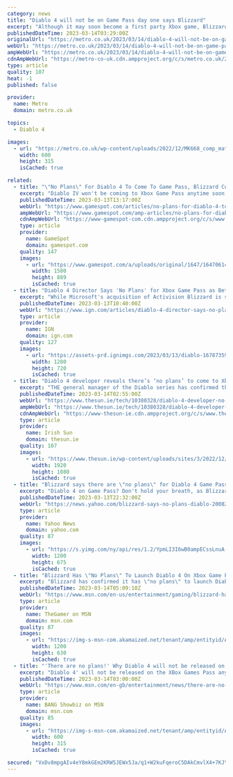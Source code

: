 ```yaml
---
category: news
title: "Diablo 4 will not be on Game Pass day one says Blizzard"
excerpt: "Although it may soon become a first party Xbox game, Blizzard claims there are no plans to bring Diablo 4 to Game Pass – day one or otherwise."
publishedDateTime: 2023-03-14T03:29:00Z
originalUrl: "https://metro.co.uk/2023/03/14/diablo-4-will-not-be-on-game-pass-day-one-says-blizzard-18439345/?ico=related-posts"
webUrl: "https://metro.co.uk/2023/03/14/diablo-4-will-not-be-on-game-pass-day-one-says-blizzard-18439345/?ico=related-posts"
ampWebUrl: "https://metro.co.uk/2023/03/14/diablo-4-will-not-be-on-game-pass-day-one-says-blizzard-18439345/amp/"
cdnAmpWebUrl: "https://metro-co-uk.cdn.ampproject.org/c/s/metro.co.uk/2023/03/14/diablo-4-will-not-be-on-game-pass-day-one-says-blizzard-18439345/amp/"
type: article
quality: 107
heat: -1
published: false

provider:
  name: Metro
  domain: metro.co.uk

topics:
  - Diablo 4

images:
  - url: "https://metro.co.uk/wp-content/uploads/2022/12/MK668_comp_match_8khda_rgba_regular-214b.jpg?quality=90&strip=all&zoom=1&resize=600%2C315"
    width: 600
    height: 315
    isCached: true

related:
  - title: "\"No Plans\" For Diablo 4 To Come To Game Pass, Blizzard Confirms"
    excerpt: "Diablo IV won't be coming to Xbox Game Pass anytime soon, with Blizzard confirming that it currently has \"no plans\" to add the highly anticipated ARPG to the service. The to-the-point answer came from ..."
    publishedDateTime: 2023-03-13T13:17:00Z
    webUrl: "https://www.gamespot.com/articles/no-plans-for-diablo-4-to-come-to-game-pass-blizzard-confirms/1100-6512298/"
    ampWebUrl: "https://www.gamespot.com/amp-articles/no-plans-for-diablo-4-to-come-to-game-pass-blizzard-confirms/1100-6512298/"
    cdnAmpWebUrl: "https://www-gamespot-com.cdn.ampproject.org/c/s/www.gamespot.com/amp-articles/no-plans-for-diablo-4-to-come-to-game-pass-blizzard-confirms/1100-6512298/"
    type: article
    provider:
      name: GameSpot
      domain: gamespot.com
    quality: 147
    images:
      - url: "https://www.gamespot.com/a/uploads/original/1647/16470614/4111581-diablo4won%27tbeongamepass.jpg"
        width: 1580
        height: 889
        isCached: true
  - title: "Diablo 4 Director Says 'No Plans' for Xbox Game Pass as Beta Approaches"
    excerpt: "While Microsoft's acquisition of Activision Blizzard is still in the process of being approved, there are currently no plans to put Diablo IV on Xbox Game Pass."
    publishedDateTime: 2023-03-13T10:40:00Z
    webUrl: "https://www.ign.com/articles/diablo-4-director-says-no-plans-for-xbox-game-pass-as-beta-approaches"
    type: article
    provider:
      name: IGN
      domain: ign.com
    quality: 127
    images:
      - url: "https://assets-prd.ignimgs.com/2023/03/13/diablo-1678735965637.png?width=1280"
        width: 1280
        height: 720
        isCached: true
  - title: "Diablo 4 developer reveals there’s ‘no plans’ to come to Xbox Game Pass"
    excerpt: "THE general manager of the Diablo series has confirmed that there are ‘no plans’ to bring Diablo 4 to Xbox Game Pass. Diablo 4 is the long-awaited return to the series that saw its last new entry ..."
    publishedDateTime: 2023-03-14T02:55:00Z
    webUrl: "https://www.thesun.ie/tech/10380328/diablo-4-developer-no-plans-xbox-game-pass/"
    ampWebUrl: "https://www.thesun.ie/tech/10380328/diablo-4-developer-no-plans-xbox-game-pass/amp/"
    cdnAmpWebUrl: "https://www-thesun-ie.cdn.ampproject.org/c/s/www.thesun.ie/tech/10380328/diablo-4-developer-no-plans-xbox-game-pass/amp/"
    type: article
    provider:
      name: Irish Sun
      domain: thesun.ie
    quality: 107
    images:
      - url: "https://www.thesun.ie/wp-content/uploads/sites/3/2022/12/diablo-4-release-date-trailer-tga-2022-4-1.jpg?strip=all&quality=100&w=1920&h=1080&crop=1"
        width: 1920
        height: 1080
        isCached: true
  - title: "Blizzard says there are \"no plans\" for Diablo 4 Game Pass launch"
    excerpt: "Diablo 4 on Game Pass? Don't hold your breath, as Blizzard has confirmed there are \"no plans\" for such a thing at the moment. Blizzard has given no indication that Diablo 4 would be a Game Pass game, ..."
    publishedDateTime: 2023-03-13T22:32:00Z
    webUrl: "https://news.yahoo.com/blizzard-says-no-plans-diablo-200821627.html"
    type: article
    provider:
      name: Yahoo News
      domain: yahoo.com
    quality: 87
    images:
      - url: "https://s.yimg.com/ny/api/res/1.2/YpmLI3I6wB0ampECssLnuA--/YXBwaWQ9aGlnaGxhbmRlcjt3PTEyMDA7aD02NzU-/https://media.zenfs.com/en/gamesradar_237/d226590b9dea18180b69f1aac9c2c062"
        width: 1200
        height: 675
        isCached: true
  - title: "Blizzard Has \"No Plans\" To Launch Diablo 4 On Xbox Game Pass"
    excerpt: "Blizzard has confirmed it has \"no plans\" to launch Diablo 4 on Xbox Game Pass in the near future, as some might assume due to the Microsoft-Activision deal. Therefore, if you want to enjoy it on Xbox, ..."
    publishedDateTime: 2023-03-14T05:09:10Z
    webUrl: "https://www.msn.com/en-us/entertainment/gaming/blizzard-has-no-plans-to-launch-diablo-4-on-xbox-game-pass/ar-AA18BC1a"
    type: article
    provider:
      name: TheGamer on MSN
      domain: msn.com
    quality: 87
    images:
      - url: "https://img-s-msn-com.akamaized.net/tenant/amp/entityid/AA18C2HJ.img?h=630&w=1200&m=6&q=60&o=t&l=f&f=jpg"
        width: 1200
        height: 630
        isCached: true
  - title: "'There are no plans!' Why Diablo 4 will not be released on XBox Games Pass"
    excerpt: "Diablo 4' will not be released on the XBox Games Pass anytime soon. © Provided by BANG Showbiz 'Diablo 4' (c) Activision Blizzard . The upcoming action role-playing game - which ..."
    publishedDateTime: 2023-03-14T03:00:00Z
    webUrl: "https://www.msn.com/en-gb/entertainment/news/there-are-no-plans-why-diablo-4-will-not-be-released-on-xbox-games-pass/ar-AA18CkZg"
    type: article
    provider:
      name: BANG Showbiz on MSN
      domain: msn.com
    quality: 85
    images:
      - url: "https://img-s-msn-com.akamaized.net/tenant/amp/entityid/AA10PPv9.img?h=315&w=600&m=6&q=60&o=t&l=f&f=jpg&x=529&y=252"
        width: 600
        height: 315
        isCached: true

secured: "VxDv8mpgAIv4eY8mkGEm2KRW5JEWx5Ja/q1+W2kuFqeroC5DAkCmvlX4+7KJYWuw0hg+08DeYtKGFkZ7HGb6J8voRbYAhWDJ95YrHdGjW39sDdJKZpm2htGjMGQ3xR22oWRrROVLOVHnX+6TJTTSV543mT5X7z4liGaoXpDiIedOwwM+eAM5zzEv344qV6mSUk+Fvwx8cK2g3/84UV8elyDbgS5bKyo7wjy9DAFMYZRKrW7HgRCWCiYX2G8a2MO8tfHRpmOE0gDiQdWu+bNLDdlo/yPdsf4m3B30vuRrROUVBKQBMLWbB6SZB2qfzk3EIMXBqEXktqN3lOd+wo0gsoqshksSJa5PN8Vr1+w6C5M=;Iwd6u8jXMSElSIPGB1tLgw=="
---
```


